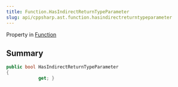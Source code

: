 ```yaml
---
title: Function.HasIndirectReturnTypeParameter
slug: api/cppsharp.ast.function.hasindirectreturntypeparameter
---
```

Property in [Function](/api/cppsharp/ast/function)

## Summary



```csharp
public bool HasIndirectReturnTypeParameter
{
            get; }
```

